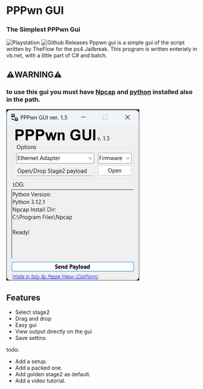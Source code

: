 # PPPwn GUI
### The Simplest PPPwn Gui



![Playstation](https://img.shields.io/badge/Playstation-003791?style=for-the-badge&logo=playstation&logoColor=white)
![Github Releases](https://img.shields.io/github/downloads/CaliPanni/PPPwngui/total.svg?style=plastic)
Pppwn gui is a simple gui of the script written by TheFlow for the ps4 Jailbreak. This program is written enteriely in vb.net, with a little part of C# and batch.
## ⚠️WARNING⚠️
### to use this gui you must have [Npcap](https://npcap.com/dist/npcap-1.79.exe) and [python](https://www.python.org/ftp/python/3.12.3/python-3.12.3-amd64.exe) installed also in the path.
![PPPwn gui 1.5](https://github.com/CaliPanni/PPPwngui/blob/main/Screenshot%202024-05-10%20182459.png?raw=true)

## Features

- Select stage2
- Drag and drop 
- Easy gui
- View output directly on the gui
- Save settins

todo:
- Add a setup.
- Add a packed one.
- Add golden stage2 as default.
- Add a video tutorial.

